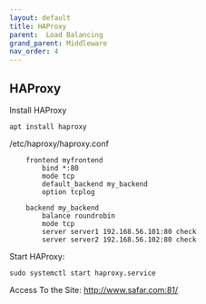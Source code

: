 ```yaml
---
layout: default
title: HAProxy
parent:  Load Balancing
grand_parent: Middleware
nav_order: 4
---
```


## HAProxy
Install HAProxy

	apt install haproxy

/etc/haproxy/haproxy.conf 
```	
	frontend myfrontend
        bind *:80
        mode tcp
        default_backend my_backend
        option tcplog

	backend my_backend
        balance roundrobin
        mode tcp
        server server1 192.168.56.101:80 check
        server server2 192.168.56.102:80 check
```	

Start HAProxy:

	sudo systemctl start haproxy.service 

Access To the Site: http://www.safar.com:81/

